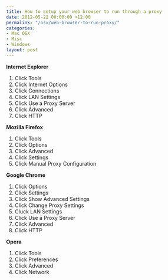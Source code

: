 ```yaml
---
title: How to setup your web browser to run through a proxy
date: 2012-05-22 00:00:00 +12:00
permalink: "/osx/web-browser-to-run-proxy/"
categories:
- Mac OSX
- Misc
- Windows
layout: post
---
```


**Internet Explorer**

  1. Click Tools
  2. Click Internet Options
  3. Click Connections
  4. Click LAN Settings
  5. Click Use a Proxy Server
  6. Click Advanced
  7. Click HTTP

**Mozilla Firefox**

  1. Click Tools
  2. Click Options
  3. Click Advanced
  4. Click Settings
  5. Click Manual Proxy Configuration

**Google Chrome**

  1. Click Options
  2. Click Settings
  3. Click Show Advanced Settings
  4. Click Change Proxy Settings
  5. Cluck LAN Settings
  6. Click Use a Proxy Server
  7. Click Advanced
  8. Click HTTP

**Opera**

  1. Click Tools
  2. Click Preferences
  3. Click Advanced
  4. Click Network
